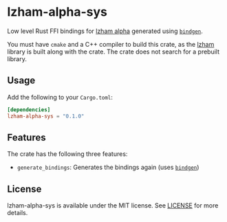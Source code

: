 # lzham-alpha-sys

Low level Rust FFI bindings for [lzham alpha] generated using [`bindgen`].

You must have `cmake` and a C++ compiler to build this crate, as the [lzham] library is built along with the crate. The crate does not search for a prebuilt library.

## Usage

Add the following to your `Cargo.toml`:

```toml
[dependencies]
lzham-alpha-sys = "0.1.0"
```

## Features

The crate has the following three features:

- `generate_bindings`: Generates the bindings again (uses [`bindgen`])

[lzham alpha]: https://github.com/richgel999/lzham_alpha
[lzham]: https://github.com/richgel999/lzham_alpha
[`bindgen`]: https://github.com/rust-lang/rust-bindgen

## License

lzham-alpha-sys is available under the MIT license. See [LICENSE](LICENSE) for more details.
